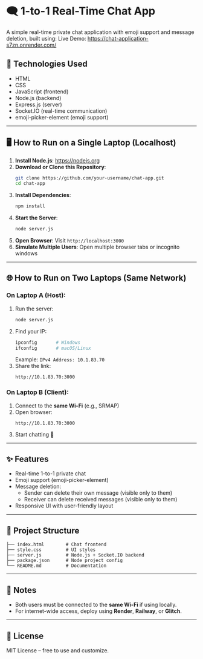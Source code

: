 # 🗨️ 1-to-1 Real-Time Chat App

A simple real-time private chat application with emoji support and message deletion, built using:
Live Demo: https://chat-application-s7zn.onrender.com/
## 🚀 Technologies Used
- HTML
- CSS
- JavaScript (frontend)
- Node.js (backend)
- Express.js (server)
- Socket.IO (real-time communication)
- emoji-picker-element (emoji support)

---

## 🖥️ How to Run on a Single Laptop (Localhost)

1. **Install Node.js**: https://nodejs.org
2. **Download or Clone this Repository**:
   ```bash
   git clone https://github.com/your-username/chat-app.git
   cd chat-app
   ```
3. **Install Dependencies**:
   ```bash
   npm install
   ```
4. **Start the Server**:
   ```bash
   node server.js
   ```
5. **Open Browser**: Visit `http://localhost:3000`
6. **Simulate Multiple Users**: Open multiple browser tabs or incognito windows

---

## 🌐 How to Run on Two Laptops (Same Network)

### On Laptop A (Host):
1. Run the server:
   ```bash
   node server.js
   ```
2. Find your IP:
   ```bash
   ipconfig       # Windows
   ifconfig       # macOS/Linux
   ```
   Example: `IPv4 Address: 10.1.83.70`
3. Share the link:
   ```
   http://10.1.83.70:3000
   ```

### On Laptop B (Client):
1. Connect to the **same Wi-Fi** (e.g., SRMAP)
2. Open browser:
   ```
   http://10.1.83.70:3000
   ```
3. Start chatting 🎉

---

## ✨ Features
- Real-time 1-to-1 private chat
- Emoji support (emoji-picker-element)
- Message deletion:
  - Sender can delete their own message (visible only to them)
  - Receiver can delete received messages (visible only to them)
- Responsive UI with user-friendly layout

---

## 📁 Project Structure
```
├── index.html        # Chat frontend
├── style.css         # UI styles
├── server.js         # Node.js + Socket.IO backend
├── package.json      # Node project config
└── README.md         # Documentation
```

---

## 📌 Notes
- Both users must be connected to the **same Wi-Fi** if using locally.
- For internet-wide access, deploy using **Render**, **Railway**, or **Glitch**.

---

## 📄 License
MIT License – free to use and customize.
